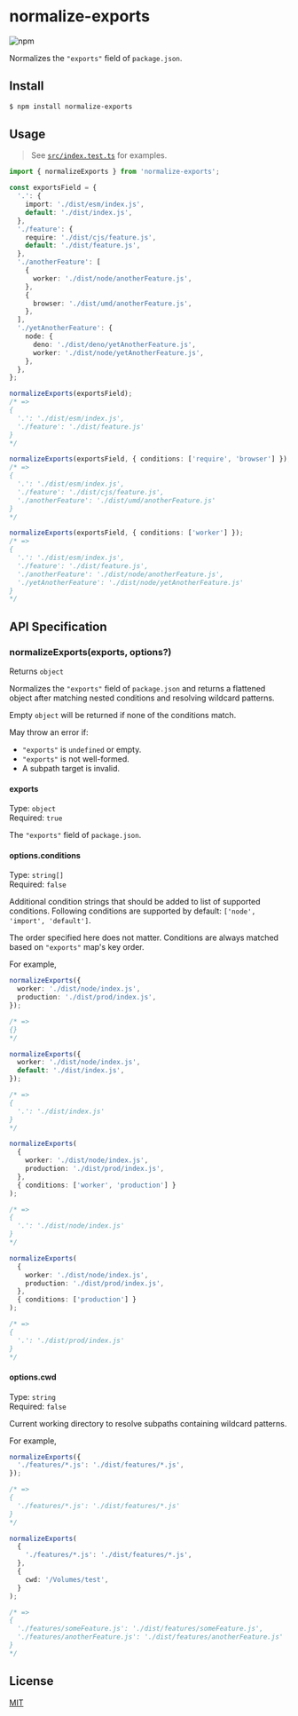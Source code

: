 # normalize-exports

![npm](https://img.shields.io/npm/v/normalize-exports)

Normalizes the `"exports"` field of `package.json`.

## Install

```sh
$ npm install normalize-exports
```

## Usage

> See [`src/index.test.ts`](src/index.test.ts) for examples.

```ts
import { normalizeExports } from 'normalize-exports';

const exportsField = {
  '.': {
    import: './dist/esm/index.js',
    default: './dist/index.js',
  },
  './feature': {
    require: './dist/cjs/feature.js',
    default: './dist/feature.js',
  },
  './anotherFeature': [
    {
      worker: './dist/node/anotherFeature.js',
    },
    {
      browser: './dist/umd/anotherFeature.js',
    },
  ],
  './yetAnotherFeature': {
    node: {
      deno: './dist/deno/yetAnotherFeature.js',
      worker: './dist/node/yetAnotherFeature.js',
    },
  },
};

normalizeExports(exportsField);
/* =>
{
  '.': './dist/esm/index.js',
  './feature': './dist/feature.js'
}
*/

normalizeExports(exportsField, { conditions: ['require', 'browser'] });
/* =>
{
  '.': './dist/esm/index.js',
  './feature': './dist/cjs/feature.js',
  './anotherFeature': './dist/umd/anotherFeature.js'
}
*/

normalizeExports(exportsField, { conditions: ['worker'] });
/* =>
{
  '.': './dist/esm/index.js',
  './feature': './dist/feature.js',
  './anotherFeature': './dist/node/anotherFeature.js',
  './yetAnotherFeature': './dist/node/yetAnotherFeature.js'
}
*/
```

## API Specification

### normalizeExports(exports, options?)

Returns `object`

Normalizes the `"exports"` field of `package.json` and returns a flattened object after matching nested conditions and
resolving wildcard patterns.

Empty `object` will be returned if none of the conditions match.

May throw an error if:

- `"exports"` is `undefined` or empty.
- `"exports"` is not well-formed.
- A subpath target is invalid.

#### exports

Type: `object` \
Required: `true`

The `"exports"` field of `package.json`.

#### options.conditions

Type: `string[]` \
Required: `false`

Additional condition strings that should be added to list of supported conditions. Following conditions are supported by
default: `['node', 'import', 'default']`.

The order specified here does not matter. Conditions are always matched based on `"exports"` map's key order.

For example,

```ts
normalizeExports({
  worker: './dist/node/index.js',
  production: './dist/prod/index.js',
});

/* =>
{}
*/

normalizeExports({
  worker: './dist/node/index.js',
  default: './dist/index.js',
});

/* =>
{
  '.': './dist/index.js'
}
*/

normalizeExports(
  {
    worker: './dist/node/index.js',
    production: './dist/prod/index.js',
  },
  { conditions: ['worker', 'production'] }
);

/* =>
{
  '.': './dist/node/index.js'
}
*/

normalizeExports(
  {
    worker: './dist/node/index.js',
    production: './dist/prod/index.js',
  },
  { conditions: ['production'] }
);

/* =>
{
  '.': './dist/prod/index.js'
}
*/
```

#### options.cwd

Type: `string` \
Required: `false`

Current working directory to resolve subpaths containing wildcard patterns.

For example,

```ts
normalizeExports({
  './features/*.js': './dist/features/*.js',
});

/* =>
{
  './features/*.js': './dist/features/*.js'
}
*/

normalizeExports(
  {
    './features/*.js': './dist/features/*.js',
  },
  {
    cwd: '/Volumes/test',
  }
);

/* =>
{
  './features/someFeature.js': './dist/features/someFeature.js',
  './features/anotherFeature.js': './dist/features/anotherFeature.js'
}
*/
```

## License

[MIT](LICENSE)
